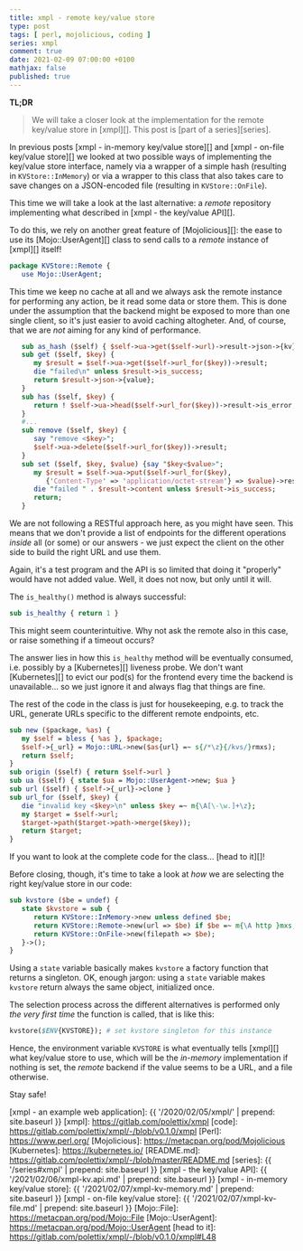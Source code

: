 ```yaml
---
title: xmpl - remote key/value store
type: post
tags: [ perl, mojolicious, coding ]
series: xmpl
comment: true
date: 2021-02-09 07:00:00 +0100
mathjax: false
published: true
---
```


**TL;DR**

> We will take a closer look at the implementation for the remote
> key/value store in [xmpl][]. This post is [part of a series][series].

In previous posts [xmpl - in-memory key/value store][] and [xmpl -
on-file key/value store][] we looked at two possible ways of
implementing the key/value store interface, namely via a wrapper of a
simple hash (resulting in `KVStore::InMemory`) or via a wrapper to this
class that also takes care to save changes on a JSON-encoded file
(resulting in `KVStore::OnFile`).

This time we will take a look at the last alternative: a *remote*
repository implementing what described in [xmpl - the key/value API][].

To do this, we rely on another great feature of [Mojolicious][]: the
ease to use its [Mojo::UserAgent][] class to send calls to a *remote*
instance of [xmpl][] itself!

```perl
package KVStore::Remote {
   use Mojo::UserAgent;
```

This time we keep no cache at all and we always ask the remote instance
for performing any action, be it read some data or store them. This is
done under the assumption that the backend might be exposed to more than
one single client, so it's just easier to avoid caching altogheter. And,
of course, that we are *not* aiming for any kind of performance.

```perl
   sub as_hash ($self) { $self->ua->get($self->url)->result->json->{kv} }
   sub get ($self, $key) {
      my $result = $self->ua->get($self->url_for($key))->result;
      die "failed\n" unless $result->is_success;
      return $result->json->{value};
   }
   sub has ($self, $key) {
      return ! $self->ua->head($self->url_for($key))->result->is_error;
   }
   #...
   sub remove ($self, $key) {
      say "remove <$key>";
      $self->ua->delete($self->url_for($key))->result;
   }
   sub set ($self, $key, $value) {say "$key<$value>";
      my $result = $self->ua->put($self->url_for($key),
         {'Content-Type' => 'application/octet-stream'} => $value)->result;
      die "failed " . $result->content unless $result->is_success;
      return;
   }
```

We are not following a RESTful approach here, as you might have seen.
This means that we don't provide a list of endpoints for the different
operations *inside* all (or some) or our answers - we just expect the
client on the other side to build the right URL and use them.

Again, it's a test program and the API is so limited that doing it
"properly" would have not added value. Well, it does not now, but only
until it will.

The `is_healthy()` method is always successful:

```perl
sub is_healthy { return 1 }
```

This might seem counterintuitive. Why not ask the remote also in this
case, or raise something if a timeout occurs?

The answer lies in how this `is_healthy` method will be eventually
consumed, i.e. possibly by a [Kubernetes][] liveness probe. We don't
want [Kubernetes][] to evict our pod(s) for the frontend every time the
backend is unavailable... so we just ignore it and always flag that
things are fine.

The rest of the code in the class is just for housekeeping, e.g. to
track the URL, generate URLs specific to the different remote endpoints,
etc.

```perl
sub new ($package, %as) {
   my $self = bless { %as }, $package;
   $self->{_url} = Mojo::URL->new($as{url} =~ s{/*\z}{/kvs/}rmxs);
   return $self;
}
sub origin ($self) { return $self->url }
sub ua ($self) { state $ua = Mojo::UserAgent->new; $ua }
sub url ($self) { $self->{_url}->clone }
sub url_for ($self, $key) {
   die "invalid key <$key>\n" unless $key =~ m{\A[\-\w.]+\z};
   my $target = $self->url;
   $target->path($target->path->merge($key));
   return $target;
}
```

If you want to look at the complete code for the class... [head to
it][]!

Before closing, though, it's time to take a look at *how* we are
selecting the right key/value store in our code:

```perl
sub kvstore ($be = undef) {
   state $kvstore = sub {
      return KVStore::InMemory->new unless defined $be;
      return KVStore::Remote->new(url => $be) if $be =~ m{\A http }mxs;
      return KVStore::OnFile->new(filepath => $be);
   }->();
}
```

Using a `state` variable basically makes `kvstore` a factory function
that returns a singleton. OK, enough jargon: using a `state` variable
makes `kvstore` return always the same object, initialized once.

The selection process across the different alternatives is performed
only *the very first time* the function is called, that is like this:

```perl
kvstore($ENV{KVSTORE}); # set kvstore singleton for this instance
```

Hence, the environment variable `KVSTORE` is what eventually tells
[xmpl][] what key/value store to use, which will be the *in-memory*
implementation if nothing is set, the *remote* backend if the value
seems to be a URL, and a file otherwise.

Stay safe!



[xmpl - an example web application]: {{ '/2020/02/05/xmpl/' | prepend: site.baseurl }}
[xmpl]: https://gitlab.com/polettix/xmpl
[code]: https://gitlab.com/polettix/xmpl/-/blob/v0.1.0/xmpl
[Perl]: https://www.perl.org/
[Mojolicious]: https://metacpan.org/pod/Mojolicious
[Kubernetes]: https://kubernetes.io/
[README.md]: https://gitlab.com/polettix/xmpl/-/blob/master/README.md
[series]: {{ '/series#xmpl' | prepend: site.baseurl }}
[xmpl - the key/value API]: {{ '/2021/02/06/xmpl-kv.api.md' | prepend: site.baseurl }}
[xmpl - in-memory key/value store]: {{ '/2021/02/07/xmpl-kv-memory.md' | prepend: site.baseurl }}
[xmpl - on-file key/value store]: {{ '/2021/02/07/xmpl-kv-file.md' | prepend: site.baseurl }}
[Mojo::File]: https://metacpan.org/pod/Mojo::File
[Mojo::UserAgent]: https://metacpan.org/pod/Mojo::UserAgent
[head to it]: https://gitlab.com/polettix/xmpl/-/blob/v0.1.0/xmpl#L48
